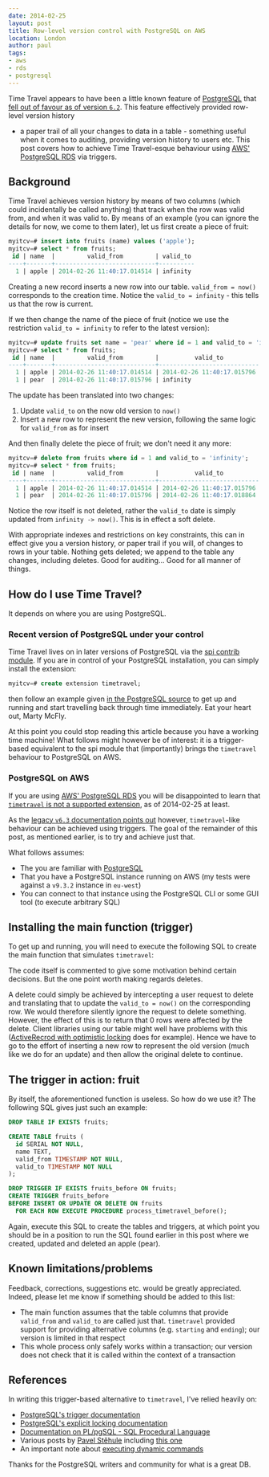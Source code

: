 ```yaml
---
date: 2014-02-25
layout: post
title: Row-level version control with PostgreSQL on AWS
location: London
author: paul
tags:
- aws
- rds
- postgresql
---
```


Time Travel appears to have been a little known feature of [PostgreSQL] that [fell out of favour as of version
`6.2`](http://www.postgresql.org/docs/6.3/static/c0503.htm). This feature effectively provided row-level version history
- a paper trail of all your changes to data in a table - something useful when it comes to auditing, providing version
history to users etc.  This post covers how to achieve Time Travel-esque behaviour using [AWS' PostgreSQL RDS] via
triggers.

## Background

Time Travel achieves version history by means of two columns (which could incidentally be called anything) that track
when the row was valid from, and when it was valid to. By means of an example (you can ignore the details for now, we
come to them later), let us first create a piece of fruit:

```sql
myitcv=# insert into fruits (name) values ('apple');
myitcv=# select * from fruits;
 id | name  |         valid_from         | valid_to
----+-------+----------------------------+----------
  1 | apple | 2014-02-26 11:40:17.014514 | infinity
```

Creating a new record inserts a new row into our table. `valid_from = now()` corresponds to the creation time. Notice
the `valid_to = infinity` - this tells us that the row is current.

If we then change the name of the piece of fruit (notice we use the restriction `valid_to = infinity` to refer to the
latest version):

```sql
myitcv=# update fruits set name = 'pear' where id = 1 and valid_to = 'infinity';
myitcv=# select * from fruits;
 id | name  |         valid_from         |          valid_to
----+-------+----------------------------+----------------------------
  1 | apple | 2014-02-26 11:40:17.014514 | 2014-02-26 11:40:17.015796
  1 | pear  | 2014-02-26 11:40:17.015796 | infinity
```

The update has been translated into two changes:

1. Update `valid_to` on the now old version to `now()`
2. Insert a new row to represent the new version, following the same logic for `valid_from` as for insert

And then finally delete the piece of fruit; we don't need it any more:

```sql
myitcv=# delete from fruits where id = 1 and valid_to = 'infinity';
myitcv=# select * from fruits;
 id | name  |         valid_from         |          valid_to
----+-------+----------------------------+----------------------------
  1 | apple | 2014-02-26 11:40:17.014514 | 2014-02-26 11:40:17.015796
  1 | pear  | 2014-02-26 11:40:17.015796 | 2014-02-26 11:40:17.018864
```

Notice the row itself is not deleted, rather the `valid_to` date is simply updated from `infinity -> now()`. This is in
effect a soft delete.

With appropriate indexes and restrictions on key constraints, this can in effect give you a version history, or paper
trail if you will, of changes to rows in your table. Nothing gets deleted; we append to the table any changes, including
deletes. Good for auditing... Good for all manner of things.

## How do I use Time Travel?

It depends on where you are using PostgreSQL.

### Recent version of PostgreSQL under your control

Time Travel lives on in later versions of PostgreSQL via the [spi contrib
module](http://www.postgresql.org/docs/9.3/static/contrib-spi.html). If you are in control of your PostgreSQL
installation, you can simply install the extension:

```sql
myitcv=# create extension timetravel;
```

then follow an example given [in the PostgreSQL
source](https://github.com/postgres/postgres/blob/master/contrib/spi/timetravel.example) to get up and running and start
travelling back through time immediately. Eat your heart out, Marty McFly.

At this point you could stop reading this article because you have a working time machine! What follows might however be
of interest: it is a trigger-based equivalent to the spi module that (importantly) brings the `timetravel` behaviour to
PostgreSQL on AWS.

### PostgreSQL on AWS

If you are using [AWS' PostgreSQL RDS] you will be disappointed to learn that [`timetravel` is not a supported
extension](https://forums.aws.amazon.com/thread.jspa?threadID=146661), as of 2014-02-25 at least.

As the [legacy `v6.3` documentation points out](http://www.postgresql.org/docs/6.3/static/c0503.htm) however,
`timetravel`-like behaviour can be achieved using triggers. The goal of the remainder of this post, as mentioned
earlier, is to try and achieve just that.

What follows assumes:

* The you are familiar with [PostgreSQL]
* That you have a PostgreSQL instance running on AWS (my tests were against a `v9.3.2` instance in `eu-west`)
* You can connect to that instance using the PostgreSQL CLI or some GUI tool (to execute arbitrary SQL)

## Installing the main function (trigger)

To get up and running, you will need to execute the following SQL to create the main function that simulates `timetravel`:

<div style="font-size:12px">
<script src="https://gist.github.com/myitcv/9212407.js"></script>
</div>

The code itself is commented to give some motivation behind certain decisions. But the one point worth making regards
deletes.

A delete could simply be achieved by intercepting a user request to delete and translating that to update the `valid_to
= now()` on the corresponding row. We would therefore silently ignore the request to delete something. However,
the effect of this is to return that 0 rows were affected by the delete. Client libraries using our table might well have problems
with this ([ActiveRecrod with optimistic
locking](http://api.rubyonrails.org/classes/ActiveRecord/Locking/Optimistic.html) does for example). Hence we have to go
to the effort of inserting a new row to represent the old version (much like we do for an update) and then allow the
original delete to continue.

## The trigger in action: fruit

By itself, the aforementioned function is useless. So how do we use it? The following SQL gives just such an example:

```sql
DROP TABLE IF EXISTS fruits;

CREATE TABLE fruits (
  id SERIAL NOT NULL,
  name TEXT,
  valid_from TIMESTAMP NOT NULL,
  valid_to TIMESTAMP NOT NULL
);

DROP TRIGGER IF EXISTS fruits_before ON fruits;
CREATE TRIGGER fruits_before
BEFORE INSERT OR UPDATE OR DELETE ON fruits
  FOR EACH ROW EXECUTE PROCEDURE process_timetravel_before();
```

Again, execute this SQL to create the tables and triggers, at which point you should be in a position to run the
SQL found earlier in this post where we created, updated and deleted an apple (pear).

## Known limitations/problems

Feedback, corrections, suggestions etc. would be greatly appreciated. Indeed, please let me know if something should be
added to this list:

* The main function assumes that the table columns that provide `valid_from` and `valid_to` are called just that.
`timetravel` provided support for providing alternative columns (e.g. `starting` and `ending`); our version is limited
in that respect
* This whole process only safely works within a transaction; our version does not check that it is called within the
context of a transaction

## References

In writing this trigger-based alternative to `timetravel`, I've relied heavily on:

* [PostgreSQL's trigger documentation](http://www.postgresql.org/docs/9.3/static/plpgsql-trigger.html)
* [PostgreSQL's explicit locking documentation](http://www.postgresql.org/docs/9.3/static/explicit-locking.html)
* [Documentation on PL/pgSQL - SQL Procedural Language](http://www.postgresql.org/docs/9.3/static/plpgsql.html)
* Various posts by [Pavel Stěhule] including [this
  one](http://www.postgresql.org/message-id/CAEEEPmxMSgijhG+CdY=hFUZQqZb21697kq9f5dKmAObOAmZLEQ@mail.gmail.com)
* An important note about [executing dynamic
  commands](http://www.postgresql.org/docs/9.3/static/plpgsql-statements.html#PLPGSQL-STATEMENTS-EXECUTING-DYN)

Thanks for the PostgreSQL writers and community for what is a great DB.

[PostgreSQL]: http://www.postgresql.org/
[AWS' PostgreSQL RDS]: http://aws.amazon.com/rds/postgresql/
[Pavel Stěhule]: http://okbob.blogspot.co.uk/
